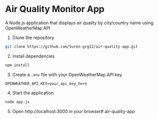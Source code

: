 # Air Quality Monitor App
A Node.js application that displays air quality by city/country name using OpenWeatherMap API


1. Clone the repository
```bash
git clone https://github.com/Suren-grg12/air-quality-app.git
```

2. Install dependencies
```bash
npm install
```

3. Create a `.env` file with your OpenWeatherMap API key
```env
OPENWEATHER_API_KEY=your_api_key_here
```

4. Start the application
```bash
node app.js
```

5. Open http://localhost:3000 in your browser# air-quality-app
